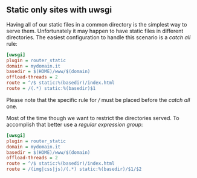 Static only sites with uwsgi
----------------------------

Having all of our static files in a common directory is the simplest
way to serve them. Unfortunately it may happen to have static files in
different directories.
The easiest configuration to handle this scenario is a *catch
all* rule:

```ini
[uwsgi]
plugin = router_static
domain = mydomain.it
basedir = $(HOME)/www/$(domain)
offload-threads = 2
route = ^/$ static:%(basedir)/index.html
route = /(.*) static:%(basedir)$1
```

Please note that the specific rule for */* must be placed before the
*catch all* one.

Most of the time though we want to restrict the directories served.
To accomplish that better use a *regular expression group*:

```ini
[uwsgi]
plugin = router_static
domain = mydomain.it
basedir = $(HOME)/www/$(domain)
offload-threads = 2
route = ^/$ static:%(basedir)/index.html
route = /(img|css|js)/(.*) static:%(basedir)/$1/$2
```
